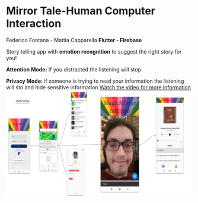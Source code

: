 # Mirror Tale-**Human Computer Interaction** 
Federico Fontana - Mattia Capparella
**Flutter - Firebase**

Story telling app with **emotion recognition** to suggest the right story for you!

**Attention Mode:** If you distracted the listening will stop

**Privacy Mode:** if someone is trying to read your information the listening will sto and hide sensitive information
[Watch the video for more information](https://drive.google.com/file/d/1J3ft3Oc19x8ZIHQJqz8BexjX63bTTmbL/view?usp=sharing)
![](images/overview.PNG)
